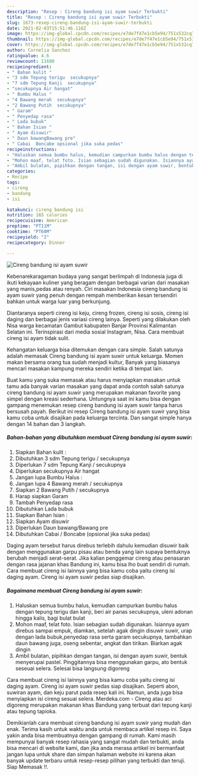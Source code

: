 ```yaml
---
description: "Resep : Cireng bandung isi ayam suwir Terbukti"
title: "Resep : Cireng bandung isi ayam suwir Terbukti"
slug: 1673-resep-cireng-bandung-isi-ayam-suwir-terbukti
date: 2021-02-03T15:51:46.116Z
image: https://img-global.cpcdn.com/recipes/e7de7f47e1cb5e94/751x532cq70/cireng-bandung-isi-ayam-suwir-foto-resep-utama.jpg
thumbnail: https://img-global.cpcdn.com/recipes/e7de7f47e1cb5e94/751x532cq70/cireng-bandung-isi-ayam-suwir-foto-resep-utama.jpg
cover: https://img-global.cpcdn.com/recipes/e7de7f47e1cb5e94/751x532cq70/cireng-bandung-isi-ayam-suwir-foto-resep-utama.jpg
author: Cornelia Sanchez
ratingvalue: 4.6
reviewcount: 11690
recipeingredient:
- " Bahan kulit "
- "3 sdm Tepung terigu  secukupnya"
- "7 sdm Tepung Kanji  secukupnya"
- "secukupnya Air hangat"
- " Bumbu Halus "
- "4 Bawang merah  secukupnya"
- "2 Bawang Putih  secukupnya"
- " Garam"
- " Penyedap rasa"
- " Lada bubuk"
- " Bahan Isian "
- " Ayam disuwir"
- " Daun bawangBawang pre"
- " Cabai  Boncabe opsional jika suka pedas"
recipeinstructions:
- "Haluskan semua bumbu halus, kemudian campurkan bumbu halus dengan tepung terigu dan kanji, beri air panas secukupnya, uleni adonan hingga kalis, bagi bulat bulat"
- "Mohon maaf, telat foto. Isian sebagian sudah digunakan. Isiannya ayam direbus sampai empuk, diamkan, setelah agak dingin disuwir suwir, urap dengan lada bubuk,penyedap rasa serta garam secukupnya, tambahkan daun bawang juga, oseng sebentar, angkat dan tirikan. Biarkan agak dingin"
- "Ambil bulatan, pipihkan dengan tangan, isi dengan ayam suwir, bentuk menyerupai pastel. Pinggitannya bisa menggunakan garpu, ato bentuk seseuai selera. Selesai bisa langsung digoreng"
categories:
- Recipe
tags:
- cireng
- bandung
- isi

katakunci: cireng bandung isi 
nutrition: 165 calories
recipecuisine: American
preptime: "PT11M"
cooktime: "PT60M"
recipeyield: "2"
recipecategory: Dinner

---
```



![Cireng bandung isi ayam suwir](https://img-global.cpcdn.com/recipes/e7de7f47e1cb5e94/751x532cq70/cireng-bandung-isi-ayam-suwir-foto-resep-utama.jpg)

Kebenarekaragaman budaya yang sangat berlimpah di Indonesia juga di ikuti kekayaan kuliner yang beragam dengan berbagai varian dari masakan yang manis,pedas atau renyah. Ciri masakan Indonesia cireng bandung isi ayam suwir yang penuh dengan rempah memberikan kesan tersendiri bahkan untuk warga luar yang berkunjung.


Diantaranya seperti cireng isi keju, cireng frozen, cireng isi sosis, cireng isi daging dan berbagai jenis variasi cireng lainya. Seperti yang dilakukan oleh Nisa warga kecamatan Gambut kabupaten Banjar Provinsi Kalimantan Selatan ini. Terinspirasi dari media sosial Instagram, Nisa. Cara membuat cireng isi ayam tidak sulit.

Kehangatan keluarga bisa ditemukan dengan cara simple. Salah satunya adalah memasak Cireng bandung isi ayam suwir untuk keluarga. Momen makan bersama orang tua sudah menjadi kultur, Banyak yang biasanya mencari masakan kampung mereka sendiri ketika di tempat lain.

Buat kamu yang suka memasak atau harus menyiapkan masakan untuk tamu ada banyak varian masakan yang dapat anda contoh salah satunya cireng bandung isi ayam suwir yang merupakan makanan favorite yang simpel dengan kreasi sederhana. Untungnya saat ini kamu bisa dengan gampang menemukan resep cireng bandung isi ayam suwir tanpa harus bersusah payah.
Berikut ini resep Cireng bandung isi ayam suwir yang bisa kamu coba untuk disajikan pada keluarga tercinta. Dan sangat simple hanya dengan 14 bahan dan 3 langkah.


<!--inarticleads1-->

##### Bahan-bahan yang dibutuhkan membuat Cireng bandung isi ayam suwir:

1. Siapkan  Bahan kulit :
1. Dibutuhkan 3 sdm Tepung terigu / secukupnya
1. Diperlukan 7 sdm Tepung Kanji / secukupnya
1. Diperlukan secukupnya Air hangat
1. Jangan lupa  Bumbu Halus :
1. Jangan lupa 4 Bawang merah / secukupnya
1. Siapkan 2 Bawang Putih / secukupnya
1. Harap siapkan  Garam
1. Tambah  Penyedap rasa
1. Dibutuhkan  Lada bubuk
1. Siapkan  Bahan Isian :
1. Siapkan  Ayam disuwir
1. Diperlukan  Daun bawang/Bawang pre
1. Dibutuhkan  Cabai / Boncabe (opsional jika suka pedas)


Daging ayam tersebut harus direbus terlebih dahulu kemudian disuwir baik dengan menggunakan garpu pisau atau benda yang lain supaya bentuknya berubah menjadi serat-serat. Jika kalian penggemar cireng atau penasaran dengan rasa jajanan khas Bandung ini, kamu bisa lho buat sendiri di rumah. Cara membuat cireng isi lainnya yang bisa kamu coba yaitu cireng isi daging ayam. Cireng isi ayam suwir pedas siap disajikan. 

<!--inarticleads2-->

##### Bagaimana membuat  Cireng bandung isi ayam suwir:

1. Haluskan semua bumbu halus, kemudian campurkan bumbu halus dengan tepung terigu dan kanji, beri air panas secukupnya, uleni adonan hingga kalis, bagi bulat bulat
1. Mohon maaf, telat foto. Isian sebagian sudah digunakan. Isiannya ayam direbus sampai empuk, diamkan, setelah agak dingin disuwir suwir, urap dengan lada bubuk,penyedap rasa serta garam secukupnya, tambahkan daun bawang juga, oseng sebentar, angkat dan tirikan. Biarkan agak dingin
1. Ambil bulatan, pipihkan dengan tangan, isi dengan ayam suwir, bentuk menyerupai pastel. Pinggitannya bisa menggunakan garpu, ato bentuk seseuai selera. Selesai bisa langsung digoreng


Cara membuat cireng isi lainnya yang bisa kamu coba yaitu cireng isi daging ayam. Cireng isi ayam suwir pedas siap disajikan. Seperti abon, suwiran ayam, dan keju parut pada resep kali ini. Namun, anda juga bisa menyiapkan isi cireng sesuai selera. Merdeka.com - Cireng atau aci digoreng merupakan makanan khas Bandung yang terbuat dari tepung kanji atau tepung tapioka. 

Demikianlah cara membuat cireng bandung isi ayam suwir yang mudah dan enak. Terima kasih untuk waktu anda untuk membaca artikel resep ini. Saya yakin anda bisa membuatnya dengan gampang di rumah. Kami masih mempunyai banyak resep rahasia yang sangat mudah dan terbukti, anda bisa mencari di website kami, dan jika anda merasa artikel ini bermanfaat jangan lupa untuk share dan simpan halaman website ini karena akan banyak update terbaru untuk resep-resep pilihan yang terbukti dan teruji. Siap Memasak !!. 
